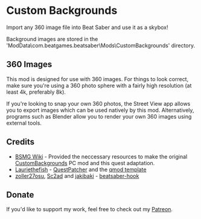 # Custom Backgrounds
Import any 360 image file into Beat Saber and use it as a skybox!

Background images are stored in the 'ModData\com.beatgames.beatsaber\Mods\CustomBackgrounds' directory.
## 360 Images
This mod is designed for use with 360 images. For things to look correct, make sure you're using a 360 photo sphere with a fairly high resolution (at least 4k, preferably 8k).

If you're looking to snap your own 360 photos, the Street View app allows you to export images which can be used natively by this mod. Alternatively, programs such as Blender allow you to render your own 360 images using external tools.

## Credits

* [BSMG Wiki](https://bsmg.wiki/modding/intro.html) - Provided the neccessary resources to make the original [CustomBackgrounds](https://github.com/Raemien/BeatSaberCustomBackgrounds) PC mod and this quest adaptation.
* [Lauriethefish](https://github.com/Lauriethefish) - [QuestPatcher](https://github.com/Lauriethefish/QuestPatcher) and the [qmod template](https://github.com/Lauriethefish/quest-mod-template)
* [zoller27osu](https://github.com/zoller27osu), [Sc2ad](https://github.com/Sc2ad) and [jakibaki](https://github.com/jakibaki) - [beatsaber-hook](https://github.com/sc2ad/beatsaber-hook)

## Donate
If you'd like to support my work, feel free to check out my [Patreon](https://www.patreon.com/Raemien).
